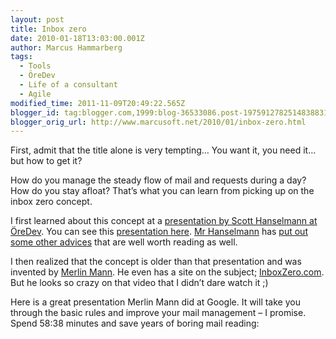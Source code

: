 ```yaml
---
layout: post
title: Inbox zero
date: 2010-01-18T13:03:00.001Z
author: Marcus Hammarberg
tags:
  - Tools
  - ÖreDev
  - Life of a consultant
  - Agile
modified_time: 2011-11-09T20:49:22.565Z
blogger_id: tag:blogger.com,1999:blog-36533086.post-1975912782514838831
blogger_orig_url: http://www.marcusoft.net/2010/01/inbox-zero.html
---
```



First, admit that the title alone is very tempting… You want it, you
need it… but how to get it?

How do you manage the steady flow of mail and requests during a day? How
do you stay afloat? That’s what you can learn from picking up on the
inbox zero concept.

I first learned about this concept at a <a
href="http://www.marcusoft.net/2009/11/oredev-day-5-keynote-and-morning.html"
target="_blank">presentation by Scott Hanselmann at ÖreDev</a>. You can
see this <a
href="http://www.oredev.org/prod/oredev/site.nsf/docsbycodename/session?opendocument&amp;sid=F5513DE6A2AF7BE9C1257598006BB18F&amp;track=71EDB5B62F6F88A2C12575A500499802&amp;day=5"
target="_blank">presentation here</a>.
<a href="http://www.hanselman.com/blog/" target="_blank">Mr
Hanselmann</a> has <a
href="http://www.hanselman.com/blog/TheThreeMostImportantOutlookRulesForProcessingMail.aspx"
target="_blank">put out some other advices</a> that are well worth
reading as well.

I then realized that the concept is older than that presentation and was
invented by
<a href="http://www.merlinmann.com/" target="_blank">Merlin Mann</a>. He
even has a site on the subject;
<a href="http://www.inboxzero.com" target="_blank">InboxZero.com</a>.
But he looks so crazy on that video that I didn’t dare watch it ;)

Here is a great presentation Merlin Mann did at Google. It will take you
through the basic rules and improve your mail management – I promise.
Spend 58:38 minutes and save years of boring mail reading:

